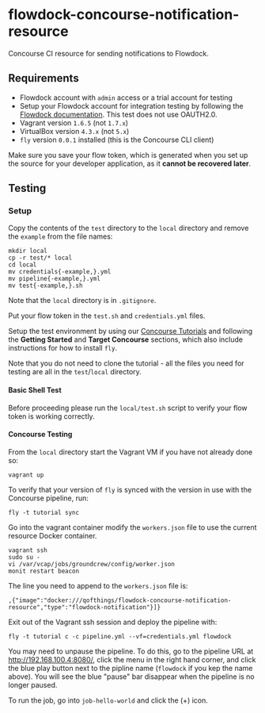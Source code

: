 # flowdock-concourse-notification-resource
Concourse CI resource for sending notifications to Flowdock.

## Requirements

* Flowdock account with `admin` access or a trial account for testing
 * Setup your Flowdock account for integration testing by following the [Flowdock documentation](https://www.flowdock.com/api/integration-getting-started). This test does not use OAUTH2.0.
* Vagrant version `1.6.5` (not `1.7.x`)
* VirtualBox version `4.3.x` (not `5.x`)
* `fly` version `0.0.1` installed (this is the Concourse CLI client)

Make sure you save your flow token, which is generated when you set up the source for your developer application, as it **cannot be recovered later**.

## Testing

### Setup

Copy the contents of the `test` directory to the `local` directory and remove the `example` from the file names:

```
mkdir local
cp -r test/* local
cd local
mv credentials{-example,}.yml
mv pipeline{-example,}.yml
mv test{-example,}.sh
```

Note that the `local` directory is in `.gitignore`.

Put your flow token in the `test.sh` and `credentials.yml` files.

Setup the test environment by using our [Concourse Tutorials](https://github.com/starkandwayne/concourse-tutorial) and following the **Getting Started** and **Target Concourse** sections, which also include instructions for how to install `fly`.

Note that you do not need to clone the tutorial - all the files you need for testing are all in the `test`/`local` directory.

#### Basic Shell Test

Before proceeding please run the `local/test.sh` script to verify your flow token is working correctly.

#### Concourse Testing

From the `local` directory start the Vagrant VM if you have not already done so:

```
vagrant up
```

To verify that your version of `fly` is synced with the version in use with the Concourse pipeline, run:

```
fly -t tutorial sync
```

Go into the vagrant container modify the `workers.json` file to use the current resource Docker container.

```
vagrant ssh
sudo su -
vi /var/vcap/jobs/groundcrew/config/worker.json
monit restart beacon
```

The line you need to append to the `workers.json` file is:
```
,{"image":"docker:///qofthings/flowdock-concourse-notification-resource","type":"flowdock-notification"}]}
```

Exit out of the Vagrant ssh session and deploy the pipeline with:

```
fly -t tutorial c -c pipeline.yml --vf=credentials.yml flowdock
```

You may need to unpause the pipeline. To do this, go to the pipeline URL at http://192.168.100.4:8080/, click the menu in the right hand corner, and click the blue play button next to the pipline name (`flowdock` if you kep the name above). You will see the blue "pause" bar disappear when the pipeline is no longer paused.

To run the job, go into `job-hello-world` and click the (+) icon.
